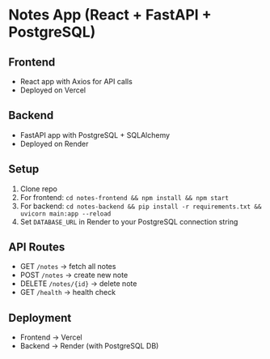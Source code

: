 # Notes App (React + FastAPI + PostgreSQL)

## Frontend
- React app with Axios for API calls
- Deployed on Vercel

## Backend
- FastAPI app with PostgreSQL + SQLAlchemy
- Deployed on Render

## Setup
1. Clone repo
2. For frontend: `cd notes-frontend && npm install && npm start`
3. For backend: `cd notes-backend && pip install -r requirements.txt && uvicorn main:app --reload`
4. Set `DATABASE_URL` in Render to your PostgreSQL connection string

## API Routes
- GET `/notes` → fetch all notes
- POST `/notes` → create new note
- DELETE `/notes/{id}` → delete note
- GET `/health` → health check

## Deployment
- Frontend → Vercel
- Backend → Render (with PostgreSQL DB)
